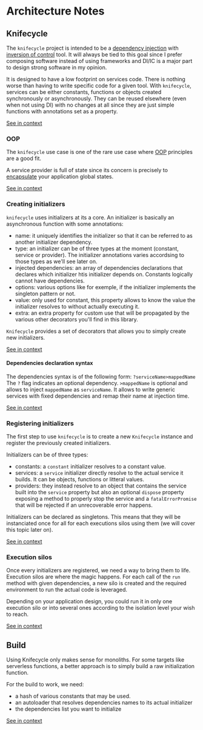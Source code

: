 [//]: # ( )
[//]: # (This file is automatically generated by the `jsarch`)
[//]: # (module. Do not change it elsewhere, changes would)
[//]: # (be overriden.)
[//]: # ( )
# Architecture Notes



## Knifecycle

The `knifecycle` project is intended to be a [dependency
 injection](https://en.wikipedia.org/wiki/Dependency_injection)
 with [inversion of control](https://en.wikipedia.org/wiki/Inversion_of_control)
 tool. It will always be tied to this goal since I prefer
 composing software instead of using frameworks and DI/IC is
 a major part to design strong software in my opinion.

It is designed to have a low footprint on services code.
 There is nothing worse than having to write specific code for
 a given tool. With `knifecycle`, services can be either constants,
 functions or objects created synchronously or asynchronously. They
 can be reused elsewhere (even when not using DI) with no changes
 at all since they are just simple functions with annotations
 set as a property.

[See in context](./src/index.js#L60-L76)



### OOP

The `knifecycle` use case is one of the rare use case where
 [OOP](https://en.wikipedia.org/wiki/Object-oriented_programming)
 principles are a good fit.

A service provider is full of state since its concern is
 precisely to
 [encapsulate](https://en.wikipedia.org/wiki/Encapsulation_(computer_programming))
 your application global states.

[See in context](./src/index.js#L78-L87)



### Creating initializers

`knifecycle` uses initializers at its a core. An initializer is basically
 an asynchronous function with some annotations:
- name: it uniquely identifies the initializer so that it can be
 referred to as another initializer dependency.
- type: an initializer can be of three types at the moment
 (constant, service or provider). The initializer annotations
 varies accordsing to those types as we'll see later on.
- injected dependencies: an array of dependencies declarations that
 declares which initializer htis initializer depends on. Constants
 logically cannot have dependencies.
- options: various options like for exemple, if the initializer
 implements the singleton pattern or not.
- value: only used for constant, this property allows to know
 the value the initializer resolves to without actually executing it.
- extra: an extra property for custom use that will be propagated
 by the various other decorators you'll find in this library.

`Knifecycle` provides a set of decorators that allows you to simply
 create new initializers.

[See in context](./src/util.js#L6-L27)



#### Dependencies declaration syntax

The dependencies syntax is of the following form:
 `?serviceName>mappedName`
The `?` flag indicates an optional dependency.
 `>mappedName` is optional and allows to inject
 `mappedName` as `serviceName`.
It allows to write generic services with fixed
 dependencies and remap their name at injection time.

[See in context](./src/util.js#L693-L702)



### Registering initializers

The first step to use `knifecycle` is to create a new
 `Knifecycle` instance and register the previously
 created initializers.

Initializers can be of three types:
- constants: a `constant` initializer resolves to
 a constant value.
- services: a `service` initializer directly
 resolve to the actual service it builds. It can
 be objects, functions or litteral values.
- providers: they instead resolve to an object that
 contains the service built into the `service` property
 but also an optional `dispose` property exposing a
 method to properly stop the service and a
 `fatalErrorPromise` that will be rejected if an
 unrecoverable error happens.

 Initializers can be declared as singletons. This means
  that they will be instanciated once for all for each
  executions silos using them (we will cover this
  topic later on).

[See in context](./src/index.js#L157-L180)



### Execution silos

Once every initializers are registered, we need a way to bring
 them to life. Execution silos are where the magic happens.
 For each call of the `run` method with given dependencies,
 a new silo is created and the required environment to
 run the actual code is leveraged.

Depending on your application design, you could run it
 in only one execution silo or into several ones
 according to the isolation level your wish to reach.

[See in context](./src/index.js#L420-L430)



## Build

Using Knifecycle only makes sense for
 monoliths. For some targets like
 serverless functions, a better
 approach is to simply build a raw
 initialization function.

For the build to work, we need:
- a hash of various constants that may be
 used.
- an autoloader that resolves dependencies
 names to its actual initializer
- the dependencies list you want to
 initialize

[See in context](./src/build.js#L4-L19)

